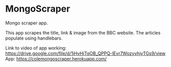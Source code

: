 # MongoScraper


Mongo scraper app.

This app scrapes the title, link & image from the BBC website. The articles populate using handlebars.


Link to video of app working: https://drive.google.com/file/d/1iHvHiTqOB_QPPQ-lEvr7WozyvhjyTGs9/view
App: https://colemongoscraper.herokuapp.com/